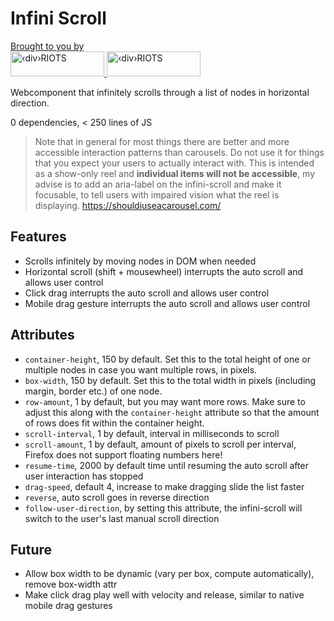 # Infini Scroll

<p>
  <a href="https://divRIOTS.com">Brought to you by<br/></a>
  <a href="https://divRIOTS.com#gh-light-mode-only">
    <img width="150" height="40" src="https://divRIOTS.com/divriots.svg" alt="‹div›RIOTS" />
  </a>
  <a href="https://divRIOTS.com#gh-dark-mode-only">
    <img width="150" height="40" src="https://divRIOTS.com/divriots-dark.svg" alt="‹div›RIOTS" />
  </a>
</p>

Webcomponent that infinitely scrolls through a list of nodes in horizontal direction.

0 dependencies, < 250 lines of JS

> Note that in general for most things there are better and more accessible interaction patterns than carousels.
> Do not use it for things that you expect your users to actually interact with. 
> This is intended as a show-only reel and **individual items will not be accessible**, 
> my advise is to add an aria-label on the infini-scroll and make it focusable, 
> to tell users with impaired vision what the reel is displaying.
> https://shouldiuseacarousel.com/

## Features

- Scrolls infinitely by moving nodes in DOM when needed
- Horizontal scroll (shift + mousewheel) interrupts the auto scroll and allows user control
- Click drag interrupts the auto scroll and allows user control
- Mobile drag gesture interrupts the auto scroll and allows user control

## Attributes

- `container-height`, 150 by default. Set this to the total height of one or multiple nodes in case you want multiple rows, in pixels.
- `box-width`, 150 by default. Set this to the total width in pixels (including margin, border etc.) of one node.
- `row-amount`, 1 by default, but you may want more rows. Make sure to adjust this along with the `container-height` attribute so that the amount of rows does fit within the container height.
- `scroll-interval`, 1 by default, interval in milliseconds to scroll
- `scroll-amount`, 1 by default, amount of pixels to scroll per interval, Firefox does not support floating numbers here!
- `resume-time`, 2000 by default time until resuming the auto scroll after user interaction has stopped
- `drag-speed`, default 4, increase to make dragging slide the list faster
- `reverse`, auto scroll goes in reverse direction
- `follow-user-direction`, by setting this attribute, the infini-scroll will switch to the user's last manual scroll direction

## Future

- Allow box width to be dynamic (vary per box, compute automatically), remove box-width attr
- Make click drag play well with velocity and release, similar to native mobile drag gestures

